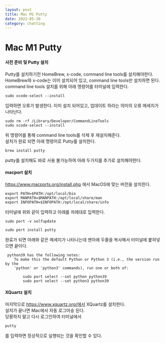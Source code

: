 ```yaml
---
layout: post
title: Mac M1 Putty
date: 2022-05-30
category: chatting
---
```

# Mac M1 Putty

#### 사전 준비 및 Putty 설치
Putty를 설치하기전 HomeBrew, x-code, command line tools를 설치해야한다.             
HomeBrew와 x-code는 이미 설치되어 있고, command line tools만 설치하면 된다.               
command line tools 설치를 위해 아래 명령어를 터미널에 입력한다.          
```
sudo xcode-select --install
```
입력하면 오류가 발생한다. 이미 설치 되어있고, 업데이트 하라는 의미의 오류 메세지가 나타난다.          
```
sudo rm -rf /Library/Developer/CommandLineTools
sudo xcode-select --install
```
위 명령어를 통해 command line tools를 삭제 후 재설치해준다.                    
설치가 완료 되면 아래 명령어로 Putty를 설치한다.              
```
brew install putty
```
putty를 설치해도 바로 사용 불가능하여 아래 두가지를 추가로 설치해야한다.

#### macport 설치
https://www.macports.org/install.php 에서 MacOS에 맞는 버전을 설치한다.            
```
export PATH=$PATH:/opt/local/bin
export MANPATH=$MANPATH:/opt/local/share/man
export INFOPATH=$INFOPATH:/opt/local/share/info
```
터미널에 위와 같이 입력하고 아래를 차례대로 입력한다.           
```
sudo port -v selfupdate
```
```
sudo port install putty
```
완료가 되면 아래와 같은 메세지가 나타나는데 맨아래 두줄을 복사해서 터미널에 붙혀넣으면 끝이다.            
```
 python39 has the following notes:
    To make this the default Python or Python 3 (i.e., the version run by the
    'python' or 'python3' commands), run one or both of:
    
        sudo port select --set python python39
        sudo port select --set python3 python39
```

#### XQuartz 설치
마지막으로 https://www.xquartz.org/에서 XQuartz를 설치한다.                    
설치가 끝나면 Mac에서 자동 로그아숭 된다.                   
당황하지 말고 다시 로그인하여 터미널에서               
```
putty
```
를 입력하면 정상적으로 실행되는 것을 확인할 수 있다.

